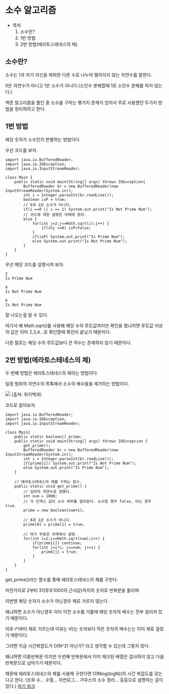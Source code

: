 # 소수 알고리즘

- 목차
    1. 소수란?
    2. 1번 방법
    3. 2번 방법(에라토스테네스의 체)

## 소수란?

소수는 1과 자기 자신을 제외한 다른 수로 나누어 떨어지지 않는 자연수를 말한다.

0은 자연수가 아니고 1은 소수가 아니다.(소인수 분해할때 1로 소인수 분해를 하지 않는다.)

백준 알고리즘을 풀던 중 소수를 구하는 몇가지 문제가 있어서 주로 사용했던 두가지 방법을 정리하려고 한다.

## 1번 방법

해당 숫자가 소수인지 판별하는 방법이다.

우선 코드를 보자.

```
import java.io.BufferedReader;
import java.io.IOException;
import java.io.InputStreamReader;

class Main {
    public static void main(String[] args) throws IOException{
        BufferedReader br = new BufferedReader(new InputStreamReader(System.in));
        int i = Integer.parseInt(br.readLine());
        boolean isP = true;
        // 0과 1은 소수가 아니다.
        if(i ==0 || i == 1) System.out.print("Is Not Prime Num");
        // 코드에 대한 설명은 아래에 정리.
        else {
            for(int j=2;j<=Math.sqrt(i);j++) {
                if(i%j ==0) isP=false;
            }
            if(isP) System.out.print("Is Prime Num");
            else System.out.print("Is Not Prime Num");
        }
    }
}
```

우선 해당 코드를 실행시켜 보자.

```
2
Is Prime Num

4
Is Not Prime Num

6
Is Not Prime Num
```

잘 나오는걸 알 수 있다.

여기서 왜 Math.sqrt()를 사용해 해당 수의 루트값까지만 확인을 했냐하면 루트값 이상의 값은 이미 2,3,4...로 확인할때 확인이 끝났기 때문이다.

다른 말로는 해당 수의 루트값보다 큰 약수는 존재하지 않기 때문이다.

## 2번 방법(에라토스테네스의 체)

두 번째 방법은 에라토스테네스의 체라는 방법이다.

일정 범위의 자연수의 목록에서 소수의 배수들을 제거하는 방법이다.

![](https://upload.wikimedia.org/wikipedia/commons/8/88/EratosthenesSieve.gif)
(출처: 위키백과)

코드로 알아보자.

```
import java.io.BufferedReader;
import java.io.IOException;
import java.io.InputStreamReader;

class Main{
    public static boolean[] prime;
    public static void main(String[] args) throws IOException {
        get_prime();
        BufferedReader br = new BufferedReader(new InputStreamReader(System.in));
        int i = Integer.parseInt(br.readLine());
        if(prime[i]) System.out.print("Is Not Prime Num");
        else System.out.print("Is Prime Num");
    }

    // 에라토스테네스의 체를 구하는 함수.
    public static void get_prime() {
        // 임의의 자연수로 정했다.
        int num = 1000;
        // 각 인덱스 값이 소수 여부를 알려준다. 소수일 경우 false, 아닌 경우 true.
        prime = new boolean[num+1];

        // 0과 1은 소수가 아니다.
        prime[0] = prime[1] = true;

        // 여기 부분은 아래에서 설명.
        for(int i=2;i<=Math.sqrt(num);i++) {
            if(prime[i]) continue;
            for(int j=i*i; j<=num; j+=i) {
                prime[j] = true;
            }
        }
    }
}
```

get_prime()라는 함수를 통해 에라토스테네스의 체를 구한다.

마찬가지로 2부터 31(루트1000의 근사값)까지의 숫자로 반복문을 돌리며

이번엔 해당 숫자가 소수가 아닌경우 체로 거르지 않는다.

왜냐하면 소수가 아닌경우 이미 이전 소수를 거를때 해당 숫자의 배수는 전부 걸러져 있기 때문이다.

이후 i*i부터 체로 거르는데 이유는 i라는 숫자보다 작은 숫자의 배수는는 이미 체로 걸렀기 때문이다.

그러면 지금 시간복잡도가 O(N^2) 아닌가? 라고 생각할 수 있는데 그렇지 않다.

왜냐하면 이중반복문 이지만 두번째 반복문에서 이미 체크된 배열은 검사하지 않고 다음 반복문으로 넘어가기 때문이다.

때문에 에라토스테네스의 체를 사용해 구한다면 O(Nlog(logN))의 시간 복잡도를 갖는다고 한다.
(조화 수... 수열... 자연로그... 가우스의 소수 정리... 등등으로 설명하는 글이 있다.)
[여기 링크](https://st-lab.tistory.com/81)